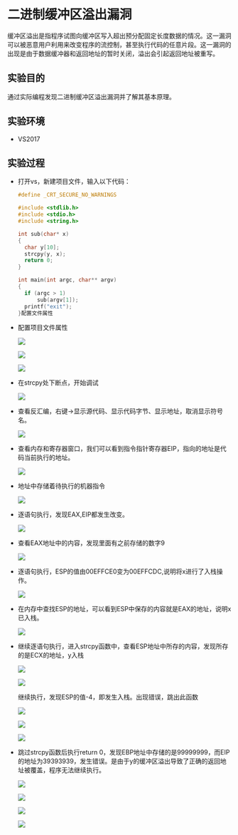 

# 二进制缓冲区溢出漏洞

缓冲区溢出是指程序试图向缓冲区写入超出预分配固定长度数据的情况。这一漏洞可以被恶意用户利用来改变程序的流控制，甚至执行代码的任意片段。这一漏洞的出现是由于数据缓冲器和返回地址的暂时关闭，溢出会引起返回地址被重写。

## 实验目的

通过实际编程发现二进制缓冲区溢出漏洞并了解其基本原理。

## 实验环境

* VS2017

## 实验过程

* 打开vs，新建项目文件，输入以下代码：

  ```c
  #define _CRT_SECURE_NO_WARNINGS
  
  #include <stdlib.h>
  #include <stdio.h>
  #include <string.h>
  
  int sub(char* x)
  {
  	char y[10];
  	strcpy(y, x);
  	return 0;
  }
  
  int main(int argc, char** argv)
  {
  	if (argc > 1)
  		sub(argv[1]);
  	printf("exit");
  }配置文件属性
  ```

  

* 配置项目文件属性

  ![](.\images\attribute1.png)

  ![](.\images\attribute2.png)

  ![](images\attribute3.png)

* 在strcpy处下断点，开始调试

  ![](images\debug1.png)

* 查看反汇编，右键->显示源代码、显示代码字节、显示地址，取消显示符号名。

  ![](images\debug2.png)

* 查看内存和寄存器窗口，我们可以看到指令指针寄存器EIP，指向的地址是代码当前执行的地址。

  ![](images\debug4.png)

* 地址中存储着待执行的机器指令

  ![](images\debug5.png)

* 逐语句执行，发现EAX,EIP都发生改变。

  ![](images\debug6.png)

* 查看EAX地址中的内容，发现里面有之前存储的数字9

  ![](images\debug7.png)

* 逐语句执行，ESP的值由00EFFCE0变为00EFFCDC,说明将x进行了入栈操作。

  ![](images\debug8.png)

* 在内存中查找ESP的地址，可以看到ESP中保存的内容就是EAX的地址，说明x已入栈。

  ![](images\debug9.png)

* 继续逐语句执行，进入strcpy函数中，查看ESP地址中所存的内容，发现所存的是ECX的地址，y入栈

  ![](images\debug11.png)

  ![](images\debug12.png)

  继续执行，发现ESP的值-4，即发生入栈。出现错误，跳出此函数

  ![](images\debug13.png)

  ![](images\debug14.png)

  ![](images\debug15.png)

  

* 跳过strcpy函数后执行return 0，发现EBP地址中存储的是99999999，而EIP的地址为39393939，发生错误。是由于y的缓冲区溢出导致了正确的返回地址被覆盖，程序无法继续执行。

  ![](images\debug17.png)

  ![](images\debug16.png)

  ![](images\debug18.png)

  ![](images\debug19.png)